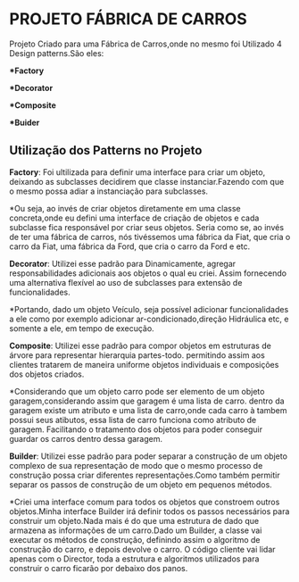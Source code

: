 
# PROJETO FÁBRICA DE CARROS

Projeto Criado para uma Fábrica de Carros,onde no mesmo foi Utilizado 4 Design patterns.São eles:
<p><strong>*Factory</strong> </p>
<p><strong>*Decorator</strong> </p>
<p><strong>*Composite</strong> </p>
<p><strong>*Buider</strong> </p>


## Utilização dos Patterns no Projeto

<strong>Factory</strong>: Foi ultilizada para definir uma interface para criar um objeto, deixando as subclasses decidirem que classe instanciar.Fazendo com que o mesmo possa adiar a instanciação para subclasses.

*Ou seja, ao invés de criar objetos diretamente em uma classe concreta,onde eu defini uma interface de criação de objetos e cada subclasse fica responsável por criar seus objetos. Seria como se, ao invés de ter uma fábrica de carros, nós tivéssemos uma fábrica da Fiat, que cria o carro da Fiat, uma fábrica da Ford, que cria o carro da Ford e etc.


<strong>Decorator</strong>: Utilizei esse padrão para Dinamicamente, agregar responsabilidades adicionais aos objetos o qual eu criei. Assim fornecendo uma alternativa flexível ao uso de subclasses para extensão de funcionalidades.

*Portando, dado um objeto Veículo, seja possível adicionar funcionalidades a ele como por exemplo adicionar ar-condicionado,direção Hidráulica etc, e somente a ele, em tempo de execução.


<strong>Composite</strong>: Utilizei esse padrão para compor objetos em estruturas de árvore para representar hierarquia partes-todo. permitindo assim  aos clientes tratarem de maneira uniforme objetos individuais e composições dos objetos criados.

*Considerando que um objeto carro pode ser elemento de um objeto garagem,considerando assim que garagem é uma lista de carro.
dentro da garagem existe um atributo e uma lista de carro,onde cada carro à tambem possui seus atibutos, essa lista de carro funciona como atributo de garagem. Facilitando o tratamento dos objetos para poder conseguir guardar os carros dentro dessa garagem.

<strong>Builder</strong>: Utilizei esse padrão para poder separar a construção de um objeto complexo de sua representação de modo que o mesmo processo de construção possa criar diferentes representações.Como também permitir separar os passos de construção de um objeto em pequenos métodos.

*Criei uma interface comum para todos os objetos que constroem outros objetos.Minha interface Builder irá definir todos os passos necessários para construir um objeto.Nada mais é do que uma estrutura de dado que armazena as informações de um carro.Dado um Builder, a classe vai executar os métodos de construção, definindo assim o algoritmo de construção do carro, e depois devolve o carro. O código cliente vai lidar apenas com o Director, toda a estrutura e algoritmos utilizados para construir o carro ficarão por debaixo dos panos.
